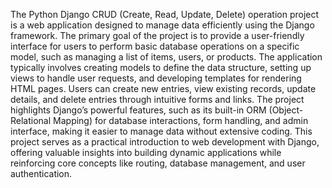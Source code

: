 The Python Django CRUD (Create, Read, Update, Delete) operation project is a web application designed to manage data efficiently using the Django framework. The primary goal of the project is to provide a user-friendly interface for users to perform basic database operations on a specific model, such as managing a list of items, users, or products. The application typically involves creating models to define the data structure, setting up views to handle user requests, and developing templates for rendering HTML pages. Users can create new entries, view existing records, update details, and delete entries through intuitive forms and links. The project highlights Django’s powerful features, such as its built-in ORM (Object-Relational Mapping) for database interactions, form handling, and admin interface, making it easier to manage data without extensive coding. This project serves as a practical introduction to web development with Django, offering valuable insights into building dynamic applications while reinforcing core concepts like routing, database management, and user authentication.



